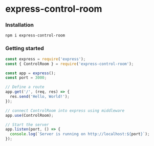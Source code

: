 # express-control-room


### Installation

```shell
npm i express-control-room
```

### Getting started 

```javascript
const express = require('express');
const { ControlRoom } = require('express-control-room');

const app = express();
const port = 3000;

// Define a route
app.get('/', (req, res) => {
  res.send('Hello, World!');
});

// connect ControlRoom into express using middleware
app.use(ControlRoom);

// Start the server
app.listen(port, () => {
  console.log(`Server is running on http://localhost:${port}`);
});
```